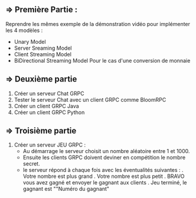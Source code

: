 ## => Première Partie :
Reprendre les mêmes exemple de la démonstration vidéo pour implémenter les 4 modèles :
- Unary Model
- Server Sreaming Model
- Client Streaming Model
- BiDirectional Streaming Model
Pour le cas d'une conversion de monnaie

## => Deuxième partie
 1. Créer un serveur Chat GRPC
 2. Tester le serveur Chat avec un client GRPC comme BloomRPC
 3. Créer un client GRPC Java
 4. Créer un client GRPC Python

## => Troisième partie
 1. Créer un serveur JEU GRPC :
     - Au démarrage le serveur choisit un nombre aléatoire entre 1 et 1000. 
     - Ensuite les clients GRPC doivent deviner en compétition le nombre secret.
     - le serveur répond à chaque fois avec les éventualités suivantes :
        . Votre nombre est plus grand
        . Votre nombre est plus petit
        . BRAVO vous avez gagné et envoyer le gagnant aux clients
        . Jeu terminé, le gagnant est ""Numéro du gagnant"

